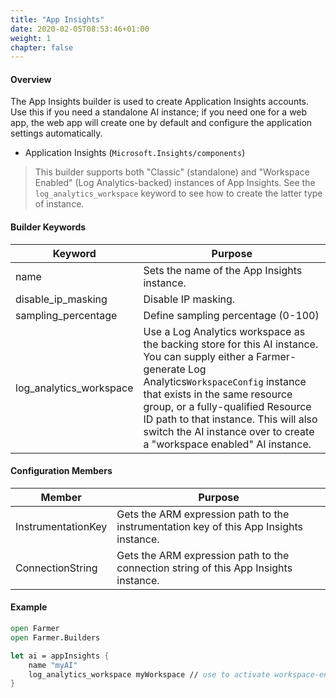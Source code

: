 ```yaml
---
title: "App Insights"
date: 2020-02-05T08:53:46+01:00
weight: 1
chapter: false
---
```


#### Overview
The App Insights builder is used to create Application Insights accounts. Use this if you need a standalone AI instance; if you need one for a web app, the web app will create one by default and configure the application settings automatically.

* Application Insights (`Microsoft.Insights/components`)

> This builder supports both "Classic" (standalone) and "Workspace Enabled" (Log Analytics-backed) instances of App Insights. See the `log_analytics_workspace` keyword to see how to create the latter type of instance.

#### Builder Keywords

| Keyword | Purpose |
|-|-|
| name | Sets the name of the App Insights instance. |
| disable_ip_masking | Disable IP masking. |
| sampling_percentage | Define sampling percentage (0-100) |
| log_analytics_workspace | Use a Log Analytics workspace as the backing store for this AI instance. You can supply either a Farmer-generate Log Analytics`WorkspaceConfig` instance that exists in the same resource group, or a fully-qualified Resource ID path to that instance. This will also switch the AI instance over to create a "workspace enabled" AI instance. |

#### Configuration Members

| Member | Purpose |
|-|-|
| InstrumentationKey | Gets the ARM expression path to the instrumentation key of this App Insights instance. |
| ConnectionString | Gets the ARM expression path to the connection string of this App Insights instance. |

#### Example

```fsharp
open Farmer
open Farmer.Builders

let ai = appInsights {
    name "myAI"
    log_analytics_workspace myWorkspace // use to activate workspace-enabled AI instances.
}
```

